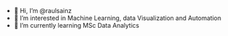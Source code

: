 - 👋 Hi, I’m @raulsainz
- 👀 I’m interested in Machine Learning, data Visualization and Automation
- 🌱 I’m currently learning MSc Data Analytics 

<!---
raulsainz/raulsainz is a ✨ special ✨ repository because its `README.md` (this file) appears on your GitHub profile.
You can click the Preview link to take a look at your changes.
--->
